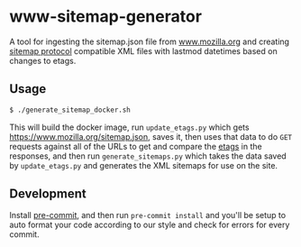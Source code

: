 # www-sitemap-generator

A tool for ingesting the sitemap.json file from www.mozilla.org and creating
[sitemap protocol](https://www.sitemaps.org/) compatible XML files with lastmod
datetimes based on changes to etags.

## Usage

```bash
$ ./generate_sitemap_docker.sh
```

This will build the docker image, run `update_etags.py` which gets https://www.mozilla.org/sitemap.json,
saves it, then uses that data to do `GET` requests against all of the URLs to get and compare the
[etags](https://en.wikipedia.org/wiki/HTTP_ETag) in the responses, and then run `generate_sitemaps.py`
which takes the data saved by `update_etags.py` and generates the XML sitemaps for use on the site.

## Development

Install [pre-commit](https://pre-commit.com/#install), and then run `pre-commit install` and you'll be setup
to auto format your code according to our style and check for errors for every commit.
